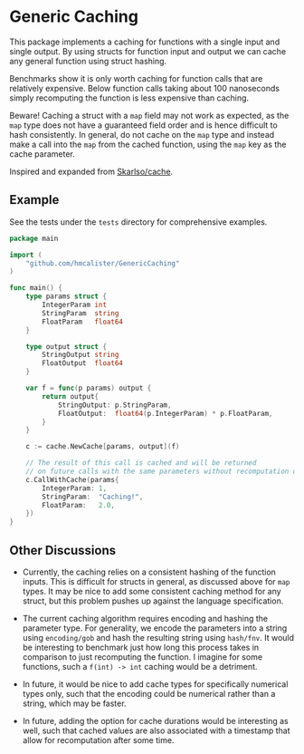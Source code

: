 # Generic Caching

This package implements a caching for functions with a single input and single output. By using structs for function input and output we can cache any general function using struct hashing.

Benchmarks show it is only worth caching for function calls that are relatively expensive. Below function calls taking about 100 nanoseconds simply recomputing the function is less expensive than caching.

Beware! Caching a struct with a `map` field may not work as expected, as the `map` type does not have a guaranteed field order and is hence difficult to hash consistently. In general, do not cache on the `map` type and instead make a call into the `map` from the cached function, using the `map` key as the cache parameter.

Inspired and expanded from [Skarlso/cache](https://github.com/Skarlso/cache).

## Example

See the tests under the `tests` directory for comprehensive examples.

```Go
package main

import (
    "github.com/hmcalister/GenericCaching"
) 

func main() {
    type params struct {
		IntegerParam int
		StringParam  string
		FloatParam   float64
	}

	type output struct {
		StringOutput string
		FloatOutput  float64
	}

	var f = func(p params) output {
		return output{
			StringOutput: p.StringParam,
			FloatOutput:  float64(p.IntegerParam) * p.FloatParam,
		}
	}

	c := cache.NewCache[params, output](f)

    // The result of this call is cached and will be returned 
    // on future calls with the same parameters without recomputation of f
	c.CallWithCache(params{
		IntegerParam: 1,
		StringParam:  "Caching!",
		FloatParam:   2.0,
	})
}
```

## Other Discussions

- Currently, the caching relies on a consistent hashing of the function inputs. This is difficult for structs in general, as discussed above for `map` types. It may be nice to add some consistent caching method for any struct, but this problem pushes up against the language specification.

- The current caching algorithm requires encoding and hashing the parameter type. For generality, we encode the parameters into a string using `encoding/gob` and hash the resulting string using `hash/fnv`. It would be interesting to benchmark just how long this process takes in comparison to just recomputing the function. I imagine for some functions, such a `f(int) -> int` caching would be a detriment.

- In future, it would be nice to add cache types for specifically numerical types only, such that the encoding could be numerical rather than a string, which may be faster.

- In future, adding the option for cache durations would be interesting as well, such that cached values are also associated with a timestamp that allow for recomputation after some time.